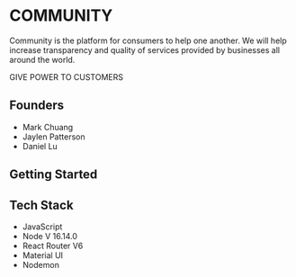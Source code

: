 # COMMUNITY

Community is the platform for consumers to help one another. We will help increase transparency and quality of services provided by businesses all around the world.

GIVE POWER TO CUSTOMERS

## Founders

- Mark Chuang 
- Jaylen Patterson 
- Daniel Lu

## Getting Started

## Tech Stack

- JavaScript 
- Node V 16.14.0
- React Router V6 
- Material UI 
- Nodemon 